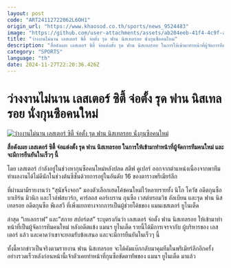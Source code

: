 ```yaml
---
layout: post
code: "ART24112722062L6OH1"
origin_url: "https://www.khaosod.co.th/sports/news_9524483"
image: "https://github.com/user-attachments/assets/ab204eeb-41f4-4c9f-a71e-19b78693599f"
title: "ว่างงานไม่นาน เลสเตอร์ ซิตี้ จ่อตั้ง รุด ฟาน นิสเทลรอย นั่งกุนซือคนใหม่"
description: "สื่อดังเผย เลสเตอร์ ซิตี้ จ่อแต่งตั้ง รุด ฟาน นิสเทลรอย ในการให้เข้ามาทำหน้าที่ผู้จัดการทีมคนใหม่ และจะมีการยืนยันในเร็วๆ นี้"
category: "SPORTS"
language: "th"
date: 2024-11-27T22:20:36.426Z
---
```


# ว่างงานไม่นาน เลสเตอร์ ซิตี้ จ่อตั้ง รุด ฟาน นิสเทลรอย นั่งกุนซือคนใหม่

[![ว่างงานไม่นาน เลสเตอร์ ซิตี้ จ่อตั้ง รุด ฟาน นิสเทลรอย นั่งกุนซือคนใหม่](https://www.khaosod.co.th/wpapp/uploads/2024/11/Ruud-Leicester-7333.jpg "ว่างงานไม่นาน เลสเตอร์ ซิตี้ จ่อตั้ง รุด ฟาน นิสเทลรอย นั่งกุนซือคนใหม่")](https://www.khaosod.co.th/wpapp/uploads/2024/11/Ruud-Leicester-7333.jpg)

**สื่อดังเผย เลสเตอร์ ซิตี้ จ่อแต่งตั้ง รุด ฟาน นิสเทลรอย ในการให้เข้ามาทำหน้าที่ผู้จัดการทีมคนใหม่ และจะมีการยืนยันในเร็วๆ นี้**

โดย เลสเตอร์ กำลังอยู่ในช่วงหากุนซือคนใหม่หลังปลด สตีฟ คูเปอร์ ออกจากตำแหน่งเนื่องจากพาทีมทำผลงานได้ไม่ดีนักในช่วงต้นซีซั่นด้วยการอยู่ในอันดับ 16 ของตารางพรีเมียร์ลีก

ที่ผ่านมามีรายงานว่า “สุนัขจิ้งจอก” มองตัวเลือกเฮดโค้ชคนใหม่ไว้หลายรายทั้ง นิโก โควัช อดีตกุนซือ บาเยิร์น มิวนิก และโวล์ฟสบวร์ก, คาร์ลอส คอร์เบราน กุนซือ เวสต์บรอมวิช อัลเบียน และรุด ฟาน นิสเทลรอย อดีตกุนซือ พีเอสวี ที่เพิ่งแยกทางจากการเป็นผู้ช่วยโค้ชของ แมนเชสเตอร์ ยูไนเต็ด

ล่าสุด “เทเลกราฟ” และ”สกาย สปอร์ตส” ระบุตรงกันว่า เลสเตอร์ จ่อตั้ง ฟาน นิสเทลรอย ให้เข้ามาทำหน้าที่เป็นผู้จัดการทีมคนใหม่ หลังอดีตแข้ง แมนฯ ยูไนเต็ด รายนี้ได้มีการเจรจากับ ผู้บริหารของ เลสเตอร์ แล้ว และคาดว่าเขาจะยอมรับข้อเสนอ และจะมีการยืนยันในเร็วๆ นี้

ทั้งนี้หากข่าวเป็นจริงตามรายงาน ฟาน นิสเทลรอย จะได้คัมแบ๊กกลับมาคุมทีมในพรีเมียร์ลีกอีกครั้งอย่างรวดเร็วหลังก่อนหน้านี้เจ้าตัวเคยทำหน้าที่กุนซือขัดตาทัพของ แมนฯ ยูไนเต็ด มาแล้ว